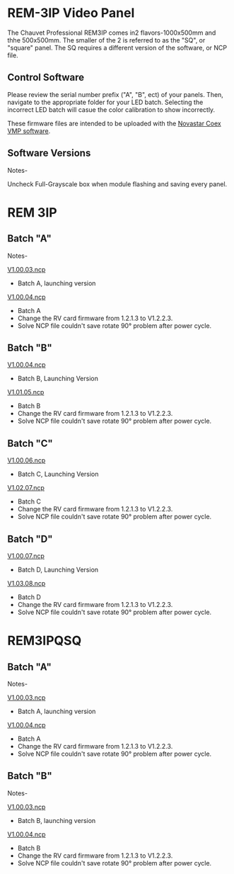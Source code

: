 # REM-3IP Video Panel

The Chauvet Professional REM3IP comes in2 flavors-1000x500mm and thhe 500x500mm. The smaller of the 2 is referred to as the "SQ", or "square" panel. The SQ requires a different version of the software, or NCP file.

## Control Software

Please review the serial number prefix ("A", "B", ect) of your panels. Then, navigate to the appropriate folder for your LED batch. Selecting the incorrect LED batch will casue the color calibration to show incorrectly.

These firmware files are intended to be uploaded with the [Novastar Coex VMP software](https://www.novastar.tech/downloads/).

## Software Versions

Notes-

Uncheck Full-Grayscale box when module flashing and saving every panel.

# REM 3IP 
## Batch "A"

Notes-

[V1.00.03.ncp](https://github.com/Chauvet-Pro/REM-3IP/raw/refs/heads/main/NCP_Files/REM3IP%20Batch%20A%20ncp%20V1.00.03.ncp)
- Batch A, launching version

[V1.00.04.ncp](https://github.com/Chauvet-Pro/REM-3IP/raw/refs/heads/main/NCP_Files/Chauvet%20Professional_REM3IP%20Batch%20A%20ncp%20V1.00.04.ncp)
- Batch A
- Change the RV card firmware from 1.2.1.3 to V1.2.2.3.
- Solve NCP file couldn't save rotate 90° problem after power cycle.

## Batch "B"

[V1.00.04.ncp](https://github.com/Chauvet-Pro/REM-3IP/raw/refs/heads/main/NCP_Files/REM3IP%20Batch%20B%20ncp%20V1.01.04.ncp)
- Batch B, Launching Version 

[V1.01.05.ncp](https://github.com/Chauvet-Pro/REM-3IP/raw/refs/heads/main/NCP_Files/Chauvet%20Professional_REM3IP%20Batch%20B%20ncp%20V1.01.05.ncp)
- Batch B
- Change the RV card firmware from 1.2.1.3 to V1.2.2.3.
- Solve NCP file couldn't save rotate 90° problem after power cycle.

## Batch "C"

[V1.00.06.ncp](https://github.com/Chauvet-Pro/REM-3IP/raw/refs/heads/main/NCP_Files/REM3IP%20Batch%20C%20ncp%20V1.00.06.ncp)
- Batch C, Launching Version

[V1.02.07.ncp](https://github.com/Chauvet-Pro/REM-3IP/raw/refs/heads/main/NCP_Files/Chauvet%20Professional_REM3IP%20Batch%20C%20ncp%20V1.02.07.ncp)
- Batch C
- Change the RV card firmware from 1.2.1.3 to V1.2.2.3.
- Solve NCP file couldn't save rotate 90° problem after power cycle.

## Batch "D"

[V1.00.07.ncp](https://github.com/Chauvet-Pro/REM-3IP/raw/refs/heads/main/NCP_Files/REM3IP%20Batch%20D%20ncp%20V1.00.07.ncp)
- Batch D, Launching Version

[V1.03.08.ncp](https://github.com/Chauvet-Pro/REM-3IP/raw/refs/heads/main/NCP_Files/Chauvet%20Professional_REM3IP%20Batch%20D%20ncp%20V1.03.08.ncp)
- Batch D
- Change the RV card firmware from 1.2.1.3 to V1.2.2.3.
- Solve NCP file couldn't save rotate 90° problem after power cycle.

# REM3IPQSQ

## Batch "A"

Notes-

[V1.00.03.ncp](https://github.com/Chauvet-Pro/REM-3IP/raw/refs/heads/main/NCP_Files/REM3IPSQ%20Batch%20A%20ncp%20V1.00.03.ncp)
- Batch A, launching version

[V1.00.04.ncp](https://github.com/Chauvet-Pro/REM-3IP/raw/refs/heads/main/NCP_Files/Chauvet%20Professional_REM3IPSQ%20Batch%20A%20ncp%20V1.00.04.ncp)
- Batch A
- Change the RV card firmware from 1.2.1.3 to V1.2.2.3.
- Solve NCP file couldn't save rotate 90° problem after power cycle.


## Batch "B"

Notes-

[V1.00.03.ncp](https://github.com/Chauvet-Pro/REM-3IP/raw/refs/heads/main/NCP_Files/REM3IPSQ%20Batch%20B%20ncp%20V1.00.04.ncp)
- Batch B, launching version

[V1.00.04.ncp](https://github.com/Chauvet-Pro/REM-3IP/raw/refs/heads/main/NCP_Files/Chauvet%20Professional_REM3IPSQ%20Batch%20B%20ncp%20V1.01.05.ncp)
- Batch B
- Change the RV card firmware from 1.2.1.3 to V1.2.2.3.
- Solve NCP file couldn't save rotate 90° problem after power cycle.


